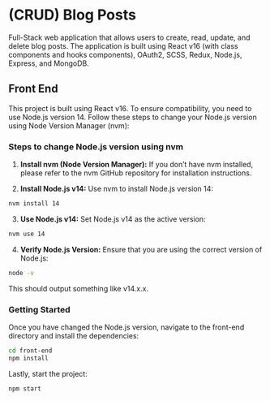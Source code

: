 # (CRUD) Blog Posts

Full-Stack web application that allows users to create, read, update, and delete blog posts. The application is built using React v16 (with class components and hooks components), OAuth2, SCSS, Redux, Node.js, Express, and MongoDB. 

## Front End

This project is built using React v16. To ensure compatibility, you need to use Node.js version 14. Follow these steps to change your Node.js version using Node Version Manager (nvm):

### Steps to change Node.js version using nvm

1. **Install nvm (Node Version Manager):** If you don’t have nvm installed, please refer to the nvm GitHub repository for installation instructions.

2. **Install Node.js v14:** Use nvm to install Node.js version 14:

```bash
nvm install 14
```

3. **Use Node.js v14:** Set Node.js v14 as the active version:

```bash
nvm use 14
```

4. **Verify Node.js Version:** Ensure that you are using the correct version of Node.js:

```bash
node -v
```

This should output something like v14.x.x.

### Getting Started

Once you have changed the Node.js version, navigate to the front-end directory and install the dependencies:

```bash
cd front-end
npm install
```

Lastly, start the project:

```bash
npm start
```
